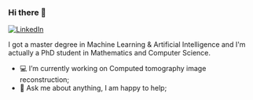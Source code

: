 ### Hi there 👋

[![LinkedIn](https://img.shields.io/badge/-LinkedIn-0077B5?style=for-the-badge&logo=LinkedIn&logoColor=white)](https://www.linkedin.com/in/ishak-ayad/)

I got a master degree in Machine Learning & Artificial Intelligence and I'm actually a PhD student in Mathematics and Computer Science.

- 💻 I’m currently working on Computed tomography image reconstruction; 
- 💬 Ask me about anything, I am happy to help;
